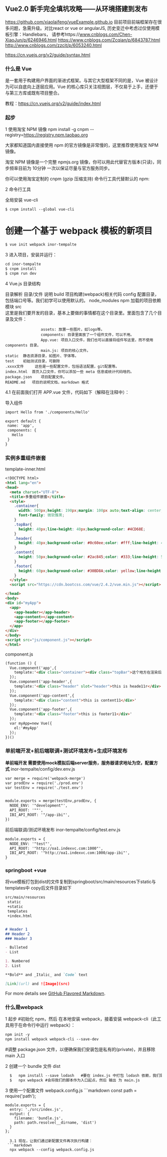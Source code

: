 ## Vue2.0 新手完全填坑攻略——从环境搭建到发布

https://github.com/xiaolaifeng/vueExample.github.io
目前项目前端框架存在很多问题，急需升级。对比react or vue  or angularJS, 历史变迁中考虑过仅使用模板引擎：Handlebars，
请参考https://www.cnblogs.com/Chen-XiaoJun/p/6246946.html
https://www.cnblogs.com/Zcqian/p/6843787.html
http://www.cnblogs.com/zzcit/p/6053240.html

https://cn.vuejs.org/v2/guide/syntax.html

### 什么是 Vue

是一套用于构建用户界面的渐进式框架。与其它大型框架不同的是，Vue 被设计为可以自底向上逐层应用。Vue 的核心库只关注视图层，不仅易于上手，还便于与第三方库或既有项目整合。

教程：https://cn.vuejs.org/v2/guide/index.html
### 起步
1	使用淘宝 NPM 镜像
npm install -g cnpm --registry=https://registry.npm.taobao.org

大家都知道国内直接使用 npm 的官方镜像是非常慢的，这里推荐使用淘宝 NPM 镜像。

淘宝 NPM 镜像是一个完整 npmjs.org 镜像，你可以用此代替官方版本(只读)，同步频率目前为 10分钟 一次以保证尽量与官方服务同步。

你可以使用淘宝定制的 cnpm (gzip 压缩支持) 命令行工具代替默认的 npm:

2	命令行工具

全局安装 vue-cli
```markdown
$ cnpm install --global vue-cli
```

# 创建一个基于 webpack 模板的新项目
```markdown
$ vue init webpack inor-tempalte
```

3	进入项目，安装并运行：
```markdown
cd inor-tempalte
$ cnpm install
$ cnpm run dev
```

4	Vue.js 目录结构

目录解析
目录/文件 	说明
	build 		项目构建(webpack)相关代码
	config 		配置目录，包括端口号等。我们初学可以使用默认的。
	node_modules 	npm 加载的项目依赖模块
	src 	
				这里是我们要开发的目录，基本上要做的事情都在这个目录里。里面包含了几个目录及文件：
				
				    assets: 放置一些图片，如logo等。
				    components: 目录里面放了一个组件文件，可以不用。
				    App.vue: 项目入口文件，我们也可以直接将组件写这里，而不使用 components 目录。
				    main.js: 项目的核心文件。
	static 	静态资源目录，如图片、字体等。
	test 	初始测试目录，可删除
	.xxxx文件 	这些是一些配置文件，包括语法配置，git配置等。
	index.html 	首页入口文件，你可以添加一些 meta 信息或统计代码啥的。
	package.json 	项目配置文件。
	README.md 	项目的说明文档，markdown 格式
	
4.1	 在前面我们打开 APP.vue 文件，代码如下（解释在注释中）：

 导入组件
 ```markdown
import Hello from './components/Hello'
 
export default {
  name: 'app',
  components: {
    Hello
  }
}
 ```
 ### 实例多重组件嵌套
template-inner.html
```markdown
<!DOCTYPE html>
<html lang="en">
<head>
  <meta charset="UTF-8">
  <title>多重组件嵌套</title>
  <style>
    .container{
      width: 500px;height: 190px;margin: 100px auto;text-align: center;
      font-family: 微软雅黑;
    }
    .topBar{
      height: 40px;line-height: 40px;background-color: #4CD68E;
    }
    .header{
      height: 40px;background-color: #0c60ee;color: #fff;line-height: 40px;
    }
    .content{
      height: 50px;background-color: #2ac845;color: #333;line-height: 50px;
    }
    .footer{
      height: 60px;background-color: #30BD8A;color: yellow;line-height: 60px;
    }
  </style>
  <script src="https://cdn.bootcss.com/vue/2.4.2/vue.min.js"></script>

</head>
<body>
<div id="myApp">
  <app>
    <app-header></app-header>
    <app-content></app-content>
    <app-footer></app-footer>
  </app>
</div>
</body>
<script src="js/component.js"></script>
</html>
```
component.js
```markdown
(function () {
  Vue.component('app',{
    template:'<div class="container"><div class="topBar">这个地方在渲染后不会被占用</div><slot></slot></div>'
  });
  Vue.component('app-header',{
    template:'<div class="header" slot="header">this is heade11r</div>'
  });
  Vue.component('app-content',{
    template:'<div class="content">this is content11</div>'
  });
  Vue.component('app-footer',{
    template:'<div class="footer">this is footer11</div>'
  });
  var myApp=new Vue({
    el:'#myApp'
  });
})()
```

###  单前端开发+前后端联调+测试环境发布+生成环境发布
**单前端开发 需要使用mock模拟后端server服务，服务器请求地址为空，配置方式**
inor-tempalte/config/dev.env.js
```markdown
var merge = require('webpack-merge')
var prodEnv = require('./prod.env')
var testEnv = require('./test.env')


module.exports = merge(testEnv,prodEnv, {
  NODE_ENV: '"development"',
  API_ROOT: '""',
  IBI_API_ROOT: '"/app-ibi"',
})

```
前后端联调/测试环境发布
inor-tempalte/config/test.env.js
```markdown
module.exports = {
  NODE_ENV: '"test"',
  API_ROOT: '"http://oa1.indexvc.com:1000"',
  IBI_API_ROOT: '"http://oa1.indexvc.com:1000/app-ibi"',
}

```
### springboot +vue
将vue模板打包到dist的文件复制到springboot/src/main/resources下static与templates中
copy后文件目录如下
```markdown
src/main/resources
 static
 +static
 templates
 +index.html
```
```markdown

# Header 1
## Header 2
### Header 3

- Bulleted
- List

1. Numbered
2. List

**Bold** and _Italic_ and `Code` text

[Link](url) and ![Image](src)
```

For more details see [GitHub Flavored Markdown](https://guides.github.com/features/mastering-markdown/).

### 什么是webpack 
1	起步
#初始化 npm，然后 在本地安装 webpack，接着安装 webpack-cli（此工具用于在命令行中运行 webpack）：
```markdown
npm init -y
npm install webpack webpack-cli --save-dev
```
#调整 package.json 文件，以便确保我们安装包是私有的(private)，并且移除 main 入口

2	创建一个 bundle 文件
	dist
  ```markdown
	$	npm install --save lodash	#要在 index.js 中打包 lodash 依赖，我们需要在本地安装 library：
	$	npx webpack	#会将我们的脚本作为入口起点，然后 输出 为 main.js

  ```
   

3	使用一个配置文件
	webpack.config.js
    ```markdown
	const path = require('path');

	module.exports = {
	  entry: './src/index.js',
	  output: {
	    filename: 'bundle.js',
	    path: path.resolve(__dirname, 'dist')
	  }
	};
  ```
	3.1	现在，让我们通过新配置文件再次执行构建：
   ```markdown
	npx webpack --config webpack.config.js
   ```


